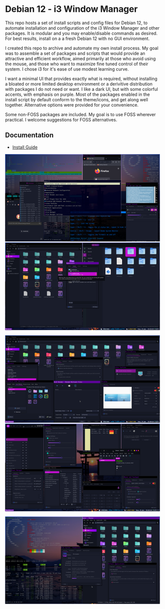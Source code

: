 Debian 12 - i3 Window Manager
===================
This repo hosts a set of install scripts and config files for Debian 12, to automate installation and configuration of the i3 Window Manager and other packages. It is modular and you may enable/disable commands as desired. For best results, install on a a fresh Debian 12 with no GUI environment. 

I created this repo to archive and automate my own install process. My goal was to assemble a set of packages and scripts that would provide an attractive and efficient workflow, aimed primarily at those who avoid using the mouse, and those who want to maximize fine tuned control of their system. I chose i3 for it's ease of use modest learning curve. 

I want a minimal UI that provides exactly what is required, without installing a bloated or more limited desktop environment or a derivitive distribution with packages I do not need or want. I like a dark UI, but with some colorful accents, with emphasis on purple. Most of the packages enabled in the install script by default conform to the theme/icons, and get along well together. Alternative options were provided for your convenience. 

Some non-FOSS packages are included. My goal is to use FOSS wherever practical. I welcome suggestions for FOSS alternatives. 

Documentation
-------------
* [Install Guide](https://github.com/sathanas65/deb12-i3/blob/main/Docs/Installation.md)

![GitHub Image](/screenshots/screenshot-20240121-200604Z.png)      ![GitHub Image](/screenshots/screenshot-20240121-201526Z.png)

![GitHub Image](/screenshots/screenshot-20240121-203010Z.png)      ![GitHub Image](/screenshots/screenshot-20240121-204317Z.png)

![GitHub Image](/screenshots/screenshot-20240121-204840Z.png)

